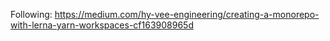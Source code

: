 Following: https://medium.com/hy-vee-engineering/creating-a-monorepo-with-lerna-yarn-workspaces-cf163908965d